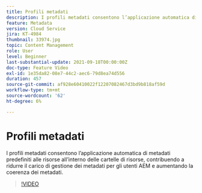 ```yaml
---
title: Profili metadati
description: I profili metadati consentono l’applicazione automatica di metadati predefiniti alle risorse all’interno delle cartelle di risorse, contribuendo a ridurre il carico di gestione dei metadati per gli utenti AEM e aumentando la coerenza dei metadati.
feature: Metadata
version: Cloud Service
jira: KT-4984
thumbnail: 33974.jpg
topic: Content Management
role: User
level: Beginner
last-substantial-update: 2021-09-18T00:00:00Z
doc-type: Feature Video
exl-id: 1e35da82-08e7-44c2-aec6-79d8ea74d556
duration: 457
source-git-commit: af928e60410022f12207082467d3bd9b818af59d
workflow-type: tm+mt
source-wordcount: '62'
ht-degree: 6%

---
```


# Profili metadati

I profili metadati consentono l’applicazione automatica di metadati predefiniti alle risorse all’interno delle cartelle di risorse, contribuendo a ridurre il carico di gestione dei metadati per gli utenti AEM e aumentando la coerenza dei metadati.

>[!VIDEO](https://video.tv.adobe.com/v/33974?quality=12&learn=on)
